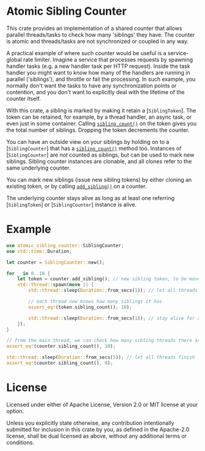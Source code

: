 # Atomic Sibling Counter

This crate provides an implementation of a shared counter that allows parallel threads/tasks to check how many 'siblings' they have. The counter is atomic and threads/tasks are not synchronized or coupled in any way.

A practical example of where such counter would be useful is a service-global rate limiter. Imagine a service that processes requests by spawning handler tasks (e.g. a new handler task per HTTP request). Inside the task handler you might want to know how many of the handlers are running in parallel ('siblings'), and throttle or fail the processing. In such example, you normally don't want the tasks to have any synchronization points or contention, and you don't want to explicitly deal with the lifetime of the counter itself.

With this crate, a sibling is marked by making it retain a [`SiblingToken`]. The token can be retained, for example, by a thread handler, an async task, or even just in some container. Calling [`sibling_count()`](SiblingToken::sibling_count()) on the token gives you the total number of siblings. Dropping the token decrements the counter.

You can have an outside view on your siblings by holding on to a [`SiblingCounter`] that has a [`sibling_count()`](SiblingCounter::sibling_count()) method too. Instances of [`SiblingCounter`] are *not* counted as siblings, but can be used to mark new siblings. Sibling counter instances are clonable, and all clones refer to the same underlying counter.

You can mark new siblings (issue new sibling tokens) by either cloning an existing token, or by calling [`add_sibling()`](SiblingCounter::add_sibling()) on a counter.

The underlying counter stays alive as long as at least one referring [`SiblingToken`] or [`SiblingCounter`] instance is alive.

# Example

```rust
use atomic_sibling_counter::SiblingCounter;
use std::time::Duration;

let counter = SiblingCounter::new();

for _ in 0..10 {
    let token = counter.add_sibling(); // new sibling token, to be moved into a spawned thread
    std::thread::spawn(move || {
        std::thread::sleep(Duration::from_secs(1)); // let all threads start

        // each thread now knows how many siblings it has
        assert_eq!(token.sibling_count(), 10);

        std::thread::sleep(Duration::from_secs(1)); // stay alive for a bit
    });
}

// from the main thread, we can check how many sibling threads there are
assert_eq!(counter.sibling_count(), 10);

std::thread::sleep(Duration::from_secs(5)); // let all threads finish
assert_eq!(counter.sibling_count(), 0);
```

# License

Licensed under either of Apache License, Version
2.0 or MIT license at your option.

Unless you explicitly state otherwise, any contribution intentionally submitted
for inclusion in this crate by you, as defined in the Apache-2.0 license, shall
be dual licensed as above, without any additional terms or conditions.
